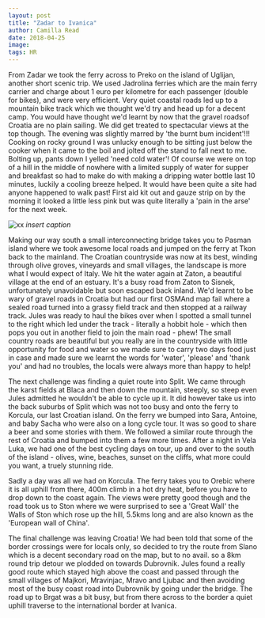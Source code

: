 ```yaml
---
layout: post
title: "Zadar to Ivanica"
author: Camilla Read
date: 2018-04-25
image: 
tags: HR
---
```


From Zadar we took the ferry across to Preko on the island of Uglijan, another short scenic trip. We used Jadrolina ferries which are the main ferry carrier and charge about 1 euro per kilometre for each passenger (double for bikes), and were very efficient. Very quiet coastal roads led up to a mountain bike track which we thought we'd try and head up for a decent camp. You would have thought we'd learnt by now that the gravel roadsof Croatia are no plain sailing. We did get treated to spectacular views at the top though. The evening was slightly marred by 'the burnt bum incident'!!! Cooking on rocky ground I was unlucky enough to be sitting just below the cooker when it came to the boil and jolted off the stand to fall next to me. Bolting up, pants down I yelled 'need cold water'! Of course we were on top of a hill in the middle of nowhere with a limited supply of water for supper and breakfast so had to make do with making a dripping water bottle last 10 minutes, luckily a cooling breeze helped. It would have been quite a site had anyone happened to walk past! First aid kit out and gauze strip on by the morning it looked a little less pink but was quite literally a 'pain in the arse' for the next week. 

![xx](assets/img/x.jpg) *insert caption* 

Making our way south a small interconnecting bridge takes you to Pasman island where we took awesome local roads and jumped on the ferry at Tkon back to the mainland. The Croatian countryside was now at its best, winding through olive groves, vineyards and small villages, the landscape is more what I would expect of Italy. We hit the water again at Zaton, a beautiful village at the end of an estuary. It's a busy road from Zaton to Sisnek, unfortunately unavoidable but soon escaped back inland. We'd learnt to be wary of gravel roads in Croatia but had our first OSMAnd map fail where a sealed road turned into a grassy field track and then stopped at a railway track. Jules was ready to haul the bikes over when I spotted a small tunnel to the right which led under the track - literally a hobbit hole - which then pops you out in another field to join the main road - phew! The small country roads are beautiful but you really are in the countryside with little opportunity for food and water so we made sure to carry two days food just in case and made sure we learnt the words for 'water', 'please' and 'thank you' and had no troubles, the locals were always more than happy to help!

The next challenge was finding a quiet route into Split. We came through the karst fields at Blaca and then down the mountain, steeply, so steep even Jules admitted he wouldn't be able to cycle up it. It did however take us into the back suburbs of Split which was not too busy and onto the ferry to Korcula, our last Croatian island. On the ferry we bumped into Sara, Antoine, and baby Sacha who were also on a long cycle tour. It was so good to share a beer and some stories with them. We followed a similar route through the rest of Croatia and bumped into them a few more times. After a night in Vela Luka, we had one of the best cycling days on tour, up and over to the south of the island - olives, wine, beaches, sunset on the cliffs, what more could you want, a truely stunning ride.

Sadly a day was all we had on Korcula. The ferry takes you to Orebic where it is all uphill from there, 400m climb in a hot dry heat, before you have to drop down to the coast again. The views were pretty good though and the road took us to Ston where we were surprised to see a 'Great Wall' the Walls of Ston which rose up the hill, 5.5kms long and are also known as the 'European wall of China'.

The final challenge was leaving Croatia! We had been told that some of the border crossings were for locals only, so decided to try the route from Slano which is a decent secondary road on the map, but to no avail. so a 8km round trip detour we plodded on towards Dubrovnik. Jules found a really good route which stayed high above the coast and passed through the small villages of Majkori, Mravinjac, Mravo and Ljubac and then avoiding most of the busy coast road into Dubrovnik by going under the bridge. The road up to Brgat was a bit busy, but from there across to the border a quiet uphill traverse to the international border at Ivanica.





